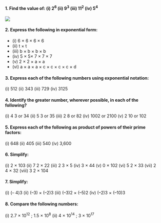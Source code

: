 #### 1. Find the value of: (i) 2<sup>6</sup> (ii) 9<sup>3</sup> (iii) 11<sup>2</sup> (iv) 5<sup>4</sup>
[![](https://img.youtube.com/vi/q44JEMIFLVY/0.jpg)](https://www.youtube.com/watch?v=q44JEMIFLVY)

#### 2. Express the following in exponential form:
* (i) 6 × 6 × 6 × 6 
* (ii) t × t 
* (iii) b × b × b × b
* (iv) 5 × 5× 7 × 7 × 7 
* (v) 2 × 2 × a × a 
* (vi) a × a × a × c × c × c × c × d


#### 3. Express each of the following numbers using exponential notation:
(i) 512 (ii) 343 (iii) 729 (iv) 3125
#### 4. Identify the greater number, wherever possible, in each of the following?
(i) 4
3
 or 34
(ii) 5
3
 or 35
(iii) 2
8
 or 82
(iv) 1002
 or 2100 (v) 2
10 or 102
#### 5. Express each of the following as product of powers of their prime factors:
(i) 648 (ii) 405 (iii) 540 (iv) 3,600
#### 6. Simplify:
(i) 2 × 103
(ii) 7
2
 × 22
(iii) 2
3
 × 5 (iv) 3 × 44
(v) 0 × 102
(vi) 5
2
 × 33
(vii) 2
4
 × 32
(viii) 3
2
 × 104
#### 7. Simplify:
(i) (– 4)3
(ii) (–3) × (–2)3
(iii) (–3)2 × (–5)2
(iv) (–2)3 × (–10)3
#### 8. Compare the following numbers:
(i) 2.7 × 10<sup>12</sup> ; 1.5 × 10<sup>8</sup>
(ii) 4 × 10<sup>14</sup> ; 3 × 10<sup>17</sup>

